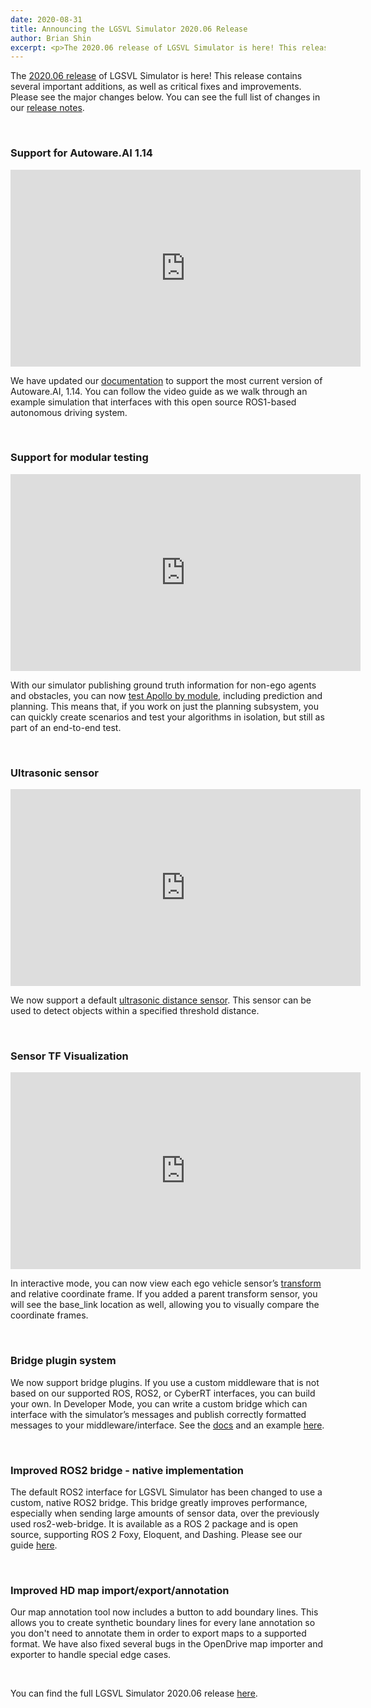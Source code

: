 ```yaml
---
date: 2020-08-31
title: Announcing the LGSVL Simulator 2020.06 Release
author: Brian Shin
excerpt: <p>The 2020.06 release of LGSVL Simulator is here! This release contains several important additions, as well as critical fixes and improvements.</p>
---
```


The [2020.06 release](https://github.com/lgsvl/simulator/releases/tag/2020.06) of LGSVL Simulator is here! This release contains several important additions, as well as critical fixes and improvements. Please see the major changes below. You can see the full list of changes in our [release notes]({{site.baseurl}}/docs/changelog).

<br>

### Support for Autoware.AI 1.14
<p></p>
    
<div class="video-container">
<iframe style="display:block;margin:auto;" width="560" height="315" src="https://www.youtube.com/embed/C4ngQWUseJI" frameborder="0" allow="accelerometer; autoplay; encrypted-media; gyroscope; picture-in-picture" allowfullscreen></iframe>
</div>

We have updated our [documentation]({{site.baseurl}}/docs/autoware-instructions) to support the most current version of Autoware.AI, 1.14. You can follow the video guide as we walk through an example simulation that interfaces with this open source ROS1-based autonomous driving system.

<br>

### Support for modular testing
<p></p>    
    
<div class="video-container">
<iframe style="display:block;margin:auto;" width="560" height="315" src="https://www.youtube.com/embed/781zkzN2xMg" frameborder="0" allow="accelerometer; autoplay; encrypted-media; gyroscope; picture-in-picture" allowfullscreen></iframe>
</div>

With our simulator publishing ground truth information for non-ego agents and obstacles, you can now [test Apollo by module]({{site.baseurl}}/docs/modular-testing), including prediction and planning. This means that, if you work on just the planning subsystem, you can quickly create scenarios and test your algorithms in isolation, but still as part of an end-to-end test.

<br>

### Ultrasonic sensor
<p></p>    
    
<div class="video-container">
<iframe style="display:block;margin:auto;" width="560" height="315" src="https://www.youtube.com/embed/Oe2j-2_Kc_I" frameborder="0" allow="accelerometer; autoplay; encrypted-media; gyroscope; picture-in-picture" allowfullscreen></iframe>
</div>

We now support a default [ultrasonic distance sensor]({{site.baseurl}}/docs/sensor-json-options#ultrasonic). This sensor can be used to detect objects within a specified threshold distance. 

<br>

### Sensor TF Visualization
<p></p>    
    
<div class="video-container">
<iframe style="display:block;margin:auto;" width="560" height="315" src="https://www.youtube.com/embed/Q00B7vqtwrE" frameborder="0" allow="accelerometer; autoplay; encrypted-media; gyroscope; picture-in-picture" allowfullscreen></iframe>
</div>

In interactive mode, you can now view each ego vehicle sensor’s [transform]({{site.baseurl}}/docs/sensor-visualizers) and relative coordinate frame. If you added a parent transform sensor, you will see the base_link location as well, allowing you to visually compare the coordinate frames.

<br>

### Bridge plugin system
We now support bridge plugins. If you use a custom middleware that is not based on our supported ROS, ROS2, or CyberRT interfaces, you can build your own. In Developer Mode, you can write a custom bridge which can interface with the simulator’s messages and publish correctly formatted messages to your 
middleware/interface. See the [docs]({{site.baseurl}}/docs/bridge-plugins) and an example [here](https://github.com/lgsvl/LoggingBridge).

<br>

### Improved ROS2 bridge - native implementation
The default ROS2 interface for LGSVL Simulator has been changed to use a custom, native ROS2 bridge. This bridge greatly improves performance, especially when sending large amounts of sensor data, over the previously used ros2-web-bridge. It is available as a ROS 2 package and is open source, supporting ROS 2 Foxy, Eloquent, and Dashing. Please see our guide [here]({{site.baseurl}}/docs/ros2-bridge).

<br>

### Improved HD map import/export/annotation
Our map annotation tool now includes a button to add boundary lines. This allows you to create synthetic boundary lines for every lane annotation so you don't need to annotate them in order to export maps to a supported format. We have also fixed several bugs in the OpenDrive map importer and exporter to handle special edge cases.

<br>

You can find the full LGSVL Simulator 2020.06 release [here](https://github.com/lgsvl/simulator/releases/tag/2020.06).
